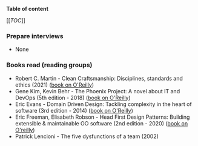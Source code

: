 **Table of content**

[[_TOC_]]

### Prepare interviews

* None

### Books read (reading groups)

* Robert C. Martin - Clean Craftsmanship: Disciplines, standards and ethics (2021) ([book on O'Reilly](https://www.oreilly.com/library/view/clean-craftsmanship-disciplines/9780136915805/))
* Gene Kim, Kevin Behr - The Phoenix Project: A novel about IT and DevOps (5th edition - 2018) ([book on O'Reilly](https://www.oreilly.com/library/view/the-phoenix-project/9781457191350/))
* Eric Evans - Domain Driven Design: Tackling complexity in the heart of software (3rd edition - 2014) ([book on O'Reilly](https://www.oreilly.com/library/view/domain-driven-design-tackling/0321125215/))
* Eric Freeman, Elisabeth Robson - Head First Design Patterns: Building extensible & maintainable OO software (2nd edition - 2020) ([book on O'reilly](https://www.oreilly.com/library/view/head-first-design/9781492077992/))
* Patrick Lencioni - The five dysfunctions of a team (2002)
